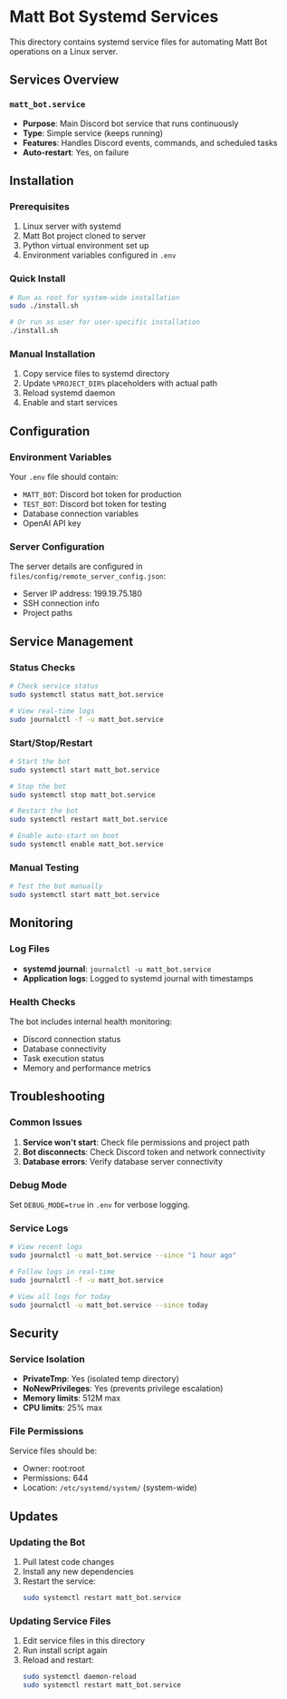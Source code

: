 # Matt Bot Systemd Services

This directory contains systemd service files for automating Matt Bot operations on a Linux server.

## Services Overview

### `matt_bot.service`
- **Purpose**: Main Discord bot service that runs continuously
- **Type**: Simple service (keeps running)
- **Features**: Handles Discord events, commands, and scheduled tasks
- **Auto-restart**: Yes, on failure

## Installation

### Prerequisites
1. Linux server with systemd
2. Matt Bot project cloned to server
3. Python virtual environment set up
4. Environment variables configured in `.env`

### Quick Install
```bash
# Run as root for system-wide installation
sudo ./install.sh

# Or run as user for user-specific installation
./install.sh
```

### Manual Installation
1. Copy service files to systemd directory
2. Update `%PROJECT_DIR%` placeholders with actual path
3. Reload systemd daemon
4. Enable and start services

## Configuration

### Environment Variables
Your `.env` file should contain:
- `MATT_BOT`: Discord bot token for production
- `TEST_BOT`: Discord bot token for testing
- Database connection variables
- OpenAI API key

### Server Configuration
The server details are configured in `files/config/remote_server_config.json`:
- Server IP address: 199.19.75.180
- SSH connection info
- Project paths

## Service Management

### Status Checks
```bash
# Check service status
sudo systemctl status matt_bot.service

# View real-time logs
sudo journalctl -f -u matt_bot.service
```

### Start/Stop/Restart
```bash
# Start the bot
sudo systemctl start matt_bot.service

# Stop the bot
sudo systemctl stop matt_bot.service

# Restart the bot
sudo systemctl restart matt_bot.service

# Enable auto-start on boot
sudo systemctl enable matt_bot.service
```

### Manual Testing
```bash
# Test the bot manually
sudo systemctl start matt_bot.service
```

## Monitoring

### Log Files
- **systemd journal**: `journalctl -u matt_bot.service`
- **Application logs**: Logged to systemd journal with timestamps

### Health Checks
The bot includes internal health monitoring:
- Discord connection status
- Database connectivity
- Task execution status
- Memory and performance metrics

## Troubleshooting

### Common Issues
1. **Service won't start**: Check file permissions and project path
2. **Bot disconnects**: Check Discord token and network connectivity
3. **Database errors**: Verify database server connectivity

### Debug Mode
Set `DEBUG_MODE=true` in `.env` for verbose logging.

### Service Logs
```bash
# View recent logs
sudo journalctl -u matt_bot.service --since "1 hour ago"

# Follow logs in real-time
sudo journalctl -f -u matt_bot.service

# View all logs for today
sudo journalctl -u matt_bot.service --since today
```

## Security

### Service Isolation
- **PrivateTmp**: Yes (isolated temp directory)
- **NoNewPrivileges**: Yes (prevents privilege escalation)
- **Memory limits**: 512M max
- **CPU limits**: 25% max

### File Permissions
Service files should be:
- Owner: root:root
- Permissions: 644
- Location: `/etc/systemd/system/` (system-wide)

## Updates

### Updating the Bot
1. Pull latest code changes
2. Install any new dependencies
3. Restart the service:
   ```bash
   sudo systemctl restart matt_bot.service
   ```

### Updating Service Files
1. Edit service files in this directory
2. Run install script again
3. Reload and restart:
   ```bash
   sudo systemctl daemon-reload
   sudo systemctl restart matt_bot.service
   ``` 